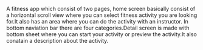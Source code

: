 A fitness app which consist of two pages, home screen basically  consist of a horizontal scroll view where you can select fitness activity you are looking for.It also has an area where you can do the activity with an instructor. In bottom naviation bar there are four categories.Detail screen is made with bottom sheet where you can start your activity or preview the activity.It also conatain a description about the activity.
